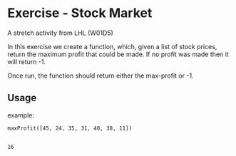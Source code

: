 # Exercise - Stock Market

A stretch activity from LHL (W01D5)

In this exercise we create a function, which, given a list of stock prices, return the maximum profit that could be made. If no profit was made then it will return -1.

Once run, the function should return either the max-profit or -1.

## Usage

example:

```
maxProfit([45, 24, 35, 31, 40, 38, 11])


16
```
